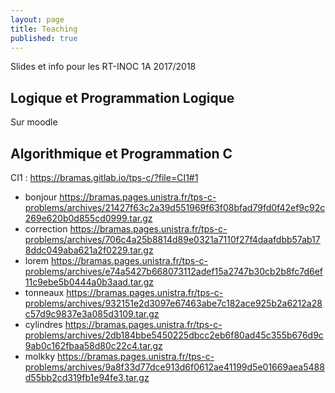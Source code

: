 ```yaml
---
layout: page
title: Teaching
published: true
---
```


Slides et info pour les RT-INOC 1A 2017/2018


## Logique et Programmation Logique

Sur moodle

## Algorithmique et Programmation C


CI1 : https://bramas.gitlab.io/tps-c/?file=CI1#1


* bonjour https://bramas.pages.unistra.fr/tps-c-problems/archives/21427f63c2a39d551969f63f08bfad79fd0f42ef9c92c269e620b0d855cd0999.tar.gz
* correction https://bramas.pages.unistra.fr/tps-c-problems/archives/706c4a25b8814d89e0321a7110f27f4daafdbb57ab178ddc049aba621a2f0229.tar.gz
* lorem https://bramas.pages.unistra.fr/tps-c-problems/archives/e74a5427b668073112adef15a2747b30cb2b8fc7d6ef11c9ebe5b0444a0b3aad.tar.gz
* tonneaux https://bramas.pages.unistra.fr/tps-c-problems/archives/932151e2d3097e67463abe7c182ace925b2a6212a28c57d9c9837e3a085d3109.tar.gz
* cylindres https://bramas.pages.unistra.fr/tps-c-problems/archives/2db184bbe5450225dbcc2eb6f80ad45c355b676d9c9ab0c162fbaa58d80c22c4.tar.gz
* molkky https://bramas.pages.unistra.fr/tps-c-problems/archives/9a8f33d77dce913d6f0612ae41199d5e01669aea5488d55bb2cd319fb1e94fe3.tar.gz

